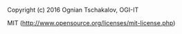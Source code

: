Copyright (c) 2016 Ognian Tschakalov, OGI-IT

MIT (http://www.opensource.org/licenses/mit-license.php)